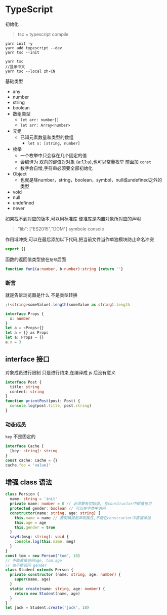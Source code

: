# TypeScript

初始化
> tsc  = typescript compile

```
yarn init -y
yarn add typescript --dev
yarn tsc --init

yarn tsc
//显示中文
yarn tsc --local zh-CN

```
基础类型

- any
- number
- string
- boolean
- 数组类型
  - `let arr: number[]`
  - `let arr: Array<number>`
- 元组
  - 已知元素数量和类型的数组
    - `let x: [string, number]`
- 枚举
  - 一个枚举中只会存在几个固定的值
  - 会编译为 双向的键值对对象 {a:1,1:a},也可以常量枚举  前面加 `const`
  - 数字会自增,字符串必须要全部初始化
- Object
  - 也就是除number，string，boolean，symbol，null或undefined之外的类型
- void
- null
- undefined
- never

如果找不到对应的版本,可以用标准库
便准库是内置对象所对应的声明
> "lib": ["ES2015","DOM"]  symbole console


作用域冲突,可以在最后添加以下代码,把当前文件当作单独模块防止命名冲突
```ts
export {}
```

函数的返回值类型放在`括号`后面
```ts
function fun1(a:number, b:number):string {return ''}
```

### 断言

就是告诉浏览器是什么
不是类型转换

```ts
;(<string>someValue).length(someValue as string).length

interface Props {
  x: number
}
let a = <Props>{}
let a = {} as Props
let a: Props = {}
a.x = 3
```

## interface 接口

对象成员进行限制
只是进行约束,在编译成 js 后没有意义

```ts
interface Post {
  title: string
  content: string
}
function prientPost(post: Post) {
  console.log(post.title, post.string)
}
```

### 动态成员

`key` 不是固定的

```ts
interface Cache {
  [key: string]: string
}
const cache: Cache = {}
cache.foo = 'value1'
```

## 增强 class 语法

```ts
class Persion {
  name: string = 'init'
  private name: number = 0 // 必须要有初始值, 在constructor中赋值也可
  protected gender: boolean // 可以在字类中访问
  constructor(name: string, age: string) {
    this.name = name // 要明确提前声明属性,不能在constructor中直接添加
    this.age = age
    this.gender = true
  }
  sayHi(msg: string): void {
    console.log(this.name, meg)
  }
}
const tom = new Person('tom', 18)
// 不能直接访问age, tom.age
// 也不能访问 gender
class Student extends Person {
  private constructor (name: string, age: number) {
    super(name, age)
  }
  static create(name: string, age: number) {
    return new Student(name, age)
  }
}
let jack = Student.create('jack', 18)
```
